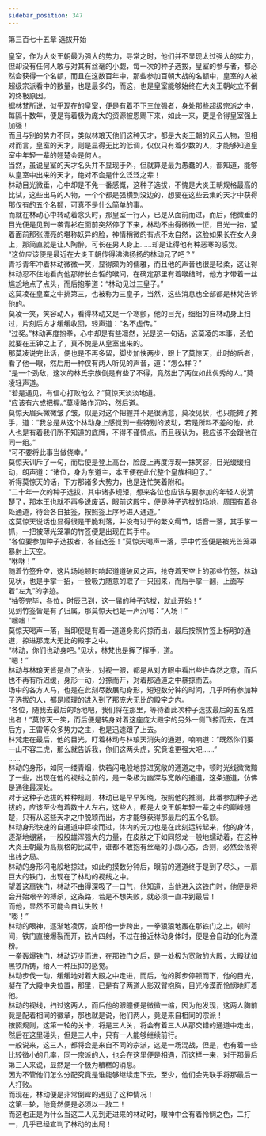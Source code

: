 ```yaml
---
sidebar_position: 347
---
```

 第三百七十五章 选拔开始


皇室，作为大炎王朝最为强大的势力，寻常之时，他们并不显现太过强大的实力，但却没有任何人敢与对其有丝毫的小觑，每一次的种子选拔，皇室的参与者，都必然会获得一个名额，而且在这数百年中，那些参加百朝大战的名额中，皇室的人被超级宗派看中的数量，也是最多的，而这，也是皇室能够始终在大炎王朝屹立不倒的终极原因。  
据林梵所说，似乎现在的皇室，便是有着不下三位强者，身处那些超级宗派之中，每隔十数年，便是有着极为庞大的资源被恩赐下来，如此一来，更是令得皇室强上加强！  
而且与别的势力不同，类似林琅天他们这种天才，都是大炎王朝的风云人物，但相对而言，皇室的天才，则是显得无比的低调，仅仅只有着少数的人，才能够知道皇室中年轻一辈的翘楚会是何人。  
当然，虽说皇室的天才名头并不显现于外，但就算是最为愚蠢的人，都知道，能够从皇室中出来的天才，绝对不会是什么泛泛之辈！  
林动目光微垂，心中却是不免一番感慨，这种子选拔，不愧是大炎王朝规格最高的比试，这些出马的人物，一个个都是强横到没边的，想要在这些云集的天才中获得那仅有的五个名额，可真不是什么简单的事。  
而就在林动心中转动着念头时，那皇室一行人，已是从面前而过，而后，他微垂的目光便是见到一袭青衫在面前突然停了下来，林动不由得微微一怔，目光一抬，望着面前那张漂亮的堪称妖异的脸，神情稍微的有点不太自然，这脸如果长在女人身上，那简直就是让人陶醉，可长在男人身上……却是让得他有种恶寒的感觉。  
“这位应该便是最近在大炎王朝传得沸沸扬扬的林动兄了吧？”  
青衫青年冲着林动微微一笑，显得颇为的儒雅，而且他的声音也很是轻柔，这让得林动忍不住地看向他那修长白皙的喉间，在确定那里有着喉结时，他方才带着一丝尴尬地点了点头，而后抱拳道：“林动见过三皇子。”  
这莫凌在皇室之中排第三，也被称为三皇子，当然，这些消息也全部都是林梵告诉他的。  
莫凌一笑，笑容动人，看得林动又是一个寒颤，他的目光，细细的自林动身上扫过，片刻后方才缓缓收回，轻声道：“名不虚传。”  
“过奖。”林动再度抱拳，心中却是有些凛然，光是这一句话，这莫凌的本事，恐怕就要在王钟之上了，真不愧是从皇室出来的。  
那莫凌说完此话，便也是不再多留，脚步加快两步，跟上了莫惊天，此时的后者，看了他一眼，然后用一种仅有两人听见的声音，道：“怎么样？”  
“是一个劲敌，这次的林氏宗族倒是有些了不得，竟然出了两位如此优秀的人。”莫凌轻声道。  
“若是遇见，有信心打败他么？”莫惊天淡淡地道。  
“应该有六成把握。”莫凌略作沉吟，然后道。  
莫惊天眉头微微皱了皱，似是对这个把握并不是很满意，莫凌见状，也只能摊了摊手，道：“我总是从这个林动身上感觉到一些特别的波动，若是所料不差的他，此人也是有着我们所不知道的底牌，不得不谨慎点，而且我认为，我应该不会跟他在同一组。”  
“可不要将此事当做侥幸。”  
莫惊天训斥了一句，而后便是登上高台，脸庞上再度浮现一抹笑容，目光缓缓扫动，朗声道：“诸位，身为东道主，本王便在此代整个皇族相迎了。”  
听得莫惊天的话，下方那诸多大势力，也是连忙笑着附和。  
“二十年一次的种子选拔，其中诸多规矩，想来各位也应该与要参加的年轻人说清楚了，那本王也就不再多说废话，眼前这殿宇，便是种子选拔的场地，周围有着各处通道，待会各自抽签，按照签上序号进入通道。”  
这莫惊天说话也显得很是干脆利落，并没有过于的繁文缛节，话音一落，其手掌一抓，一把被薄光笼罩的竹签便是出现在其手中。  
“各位要参加种子选拔者，各自选签！”莫惊天喝声一落，手中竹签便是被光芒笼罩暴射上天空。  
“咻咻！”  
随着竹签升空，这片场地顿时响起道道破风之声，抢夺着天空上的那些竹签，林动见状，也是手掌一招，一股吸力随意的取了一只回来，而后手掌一翻，上面写着“左九”的字迹。  
“抽签完毕，各位，时辰已到，这一届的种子选拔，就此开始！”  
见到竹签皆是有了归属，那莫惊天也是一声沉喝：“入场！”  
“嗤嗤！”  
莫惊天喝声一落，当即便是有着一道道身影闪掠而出，最后按照竹签上标明的通道，掠进那庞大无比的殿宇之中。  
“林动，你们也动身吧。”见状，林梵也是挥了挥手，道。  
“嗯！”  
林动与林琅天皆是点了点头，对视一眼，都是从对方眼中看出些许森然之意，而后也不再有所迟缓，身形一动，分掠而开，对着那通道之中暴掠而去。  
场中的各方人马，也是在此刻尽数展动身形，短短数分钟的时间，几乎所有参加种子选拔的人，都是顺理的进入到了那庞大无比的殿宇之内。  
“各位，随我去最后的场地吧，我们将在那里，等待着此次种子选拔最后的五名胜出者！”莫惊天一笑，而后便是转身对着这座庞大殿宇的另外一侧飞掠而去，在其后方，王雷等众多势力之主，也是迅速跟了上去。  
林梵走在最后，他的目光，盯着林动与林琅天消失的通道，喃喃道：“既然你们要一山不容二虎，那么就告诉我，你们这两头虎，究竟谁更强大吧……”  
……  
林动的身形，如同一缕青烟，快若闪电般地掠进宽敞的通道之中，顿时光线微微黯了一些，出现在他的视线之前的，是一条极为幽深与宽敞的通道，这条通道，仿佛是通往最深处。  
对于这种子选拔的种种规则，林动已是早早知晓，按照他的推测，此番参加种子选拔的，应该至少有着数十人左右，这些人，都是大炎王朝年轻一辈之中的巅峰翘楚，只有从这些天才之中脱颖而出，方才能够获得那最后的五个名额。  
林动身形快速的自通道中穿梭而过，体内的元力也是在此刻运转起来，他的身体，逐渐地绷紧，一股股雄浑强大的力量，在皮肤之下如同怒龙一般地蠕动着，在这种大炎王朝最为高规格的比试中，谁都不敢抱有丝毫的小觑心态，否则，必然会落得出线之局。  
林动的身形闪电般地掠过，如此约摸数分钟后，眼前的通道终于是到了尽头，一扇巨大的铁门，出现在了林动的视线之中。  
望着这扇铁门，林动不由得深吸了一口气，他知道，当他进入这铁门时，他便是将会开始艰辛的搏杀，这条路，若是不想失败，就必须一直冲到最后！  
而他，显然不可能会自认失败！  
“嘭！”  
林动的眼神，逐渐地凌厉，旋即他一步跨出，一拳狠狠地轰在那铁门之上，顿时间，铁门直接爆裂而开，铁片四射，不过在接近林动身体时，便是会自动的化为湮粉。  
一拳轰爆铁门，林动迈步而进，在那铁门之后，是一处极为宽敞的大殿，大殿犹如黑铁所铸，给人一种压抑的感觉。  
林动步伐一动，缓缓地对着大殿之中走进，而后，他的脚步停顿而下，他的目光，凝在了大殿中央位置，那里，已是有了两道人影双臂抱胸，目光冷漠而怜悯地盯着他。  
林动的视线，扫过这两人，而后他的眼瞳便是微微一缩，因为他发现，这两人胸前竟是配着相同的徽章，那也就是说，他们两人，竟是来自相同的宗派！  
按照规则，这第一轮的关卡，将是三人关，将会有着三人从那交错的通道中走出，然后在这里碰头，但是三人中，只有一人能够继续前行。  
一般说来，这三人，都将会是来自不同的宗派，这是一场混战，但是，也有着一些比较微小的几率，同一宗派的人，也会在这里便是相遇，而这样一来，对于那最后第三人来说，显然是一个极为糟糕的消息。  
因为不管他们怎么分配究竟是谁能够继续走下去，至少，他们会先联手将那最后一人打败。  
而现在，林动便是非常倒霉的遇见了这种情况！  
这第一轮，他竟然便是必须以一敌二！  
而这也正是为什么当这二人见到走进来的林动时，眼神中会有着怜悯之色，二打一，几乎已经宣判了林动的出局！  
  
  
